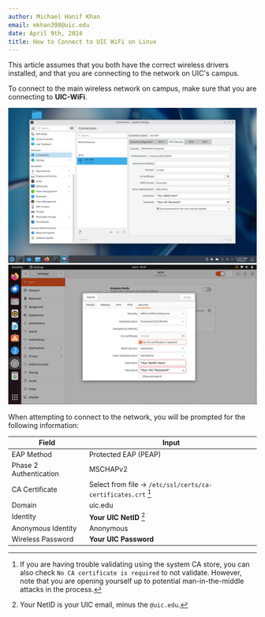 ```yaml
---
author: Michael Hanif Khan
email: mkhan398@uic.edu
date: April 9th, 2024
title: How to Connect to UIC WiFi on Linux
---
```


This article assumes that you both have the correct wireless drivers installed, and that you are connecting to the network on UIC's campus.

To connect to the main wireless network on campus, make sure that you are connecting to **UIC-WiFi**.

![A user with a KDE desktop connecting to UIC WiFi via the GUI on Fedora.](static/UIC-WiFi/uic-connection-example.png)
![A user with a GNOME desktop connecting to UIC WiFi.](static/UIC-WiFi/gnome-wifi.png)

When attempting to connect to the network, you will be prompted for the following information:

| Field | Input |
| ----- | ----- |
| EAP Method | Protected EAP (PEAP) |
| Phase 2 Authentication | MSCHAPv2 |
| CA Certificate | Select from file -> `/etc/ssl/certs/ca-certificates.crt` [^1] |
| Domain | uic.edu |
| Identity | **Your UIC NetID** [^2]|
| Anonymous Identity | Anonymous |
| Wireless Password | **Your UIC Password** |

[^1]: If you are having trouble validating using the system CA store, you can also check `No CA certificate is required` to not validate. However, note that you are opening yourself up to potential man-in-the-middle attacks in the process.
[^2]: Your NetID is your UIC email, minus the `@uic.edu`.
